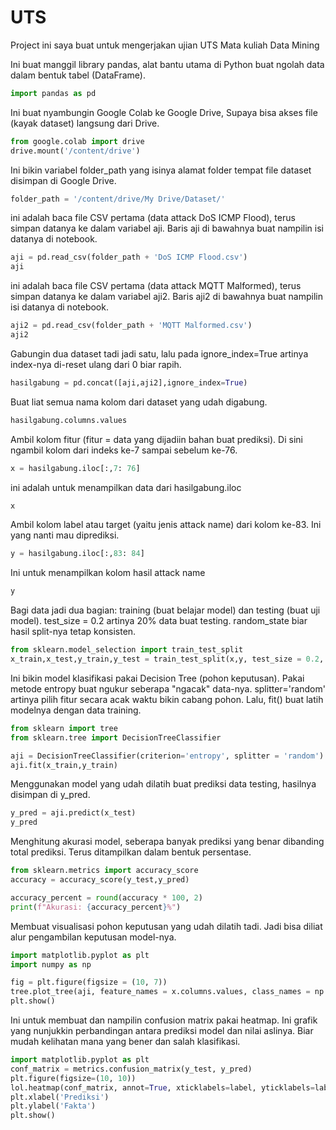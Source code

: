 # UTS
Project ini saya buat untuk mengerjakan ujian UTS Mata kuliah Data Mining

Ini buat manggil library pandas, alat bantu utama di Python buat ngolah data dalam bentuk tabel (DataFrame).
```python
import pandas as pd
```

Ini buat nyambungin Google Colab ke Google Drive, Supaya bisa akses file (kayak dataset) langsung dari Drive.
```python
from google.colab import drive
drive.mount('/content/drive')
```

Ini bikin variabel folder_path yang isinya alamat folder tempat file dataset disimpan di Google Drive.
```python
folder_path = '/content/drive/My Drive/Dataset/'
```

ini adalah baca file CSV pertama (data attack DoS ICMP Flood), terus simpan datanya ke dalam variabel aji. Baris aji di bawahnya buat nampilin isi datanya di notebook.
```python
aji = pd.read_csv(folder_path + 'DoS ICMP Flood.csv')
aji
```

ini adalah baca file CSV pertama (data attack MQTT Malformed), terus simpan datanya ke dalam variabel aji2. Baris aji2 di bawahnya buat nampilin isi datanya di notebook.
```python
aji2 = pd.read_csv(folder_path + 'MQTT Malformed.csv')
aji2 
```

Gabungin dua dataset tadi jadi satu, lalu pada ignore_index=True artinya index-nya di-reset ulang dari 0 biar rapih.
```python
hasilgabung = pd.concat([aji,aji2],ignore_index=True)
```

Buat liat semua nama kolom dari dataset yang udah digabung.
```python
hasilgabung.columns.values
```

Ambil kolom fitur (fitur = data yang dijadiin bahan buat prediksi). Di sini ngambil kolom dari indeks ke-7 sampai sebelum ke-76.
```python
x = hasilgabung.iloc[:,7: 76]
```
ini adalah untuk menampilkan data dari hasilgabung.iloc
```python
x
```

Ambil kolom label atau target (yaitu jenis attack name) dari kolom ke-83. Ini yang nanti mau diprediksi.
```python
y = hasilgabung.iloc[:,83: 84]
```

Ini untuk menampilkan kolom hasil attack name
```python
y
```

Bagi data jadi dua bagian: training (buat belajar model) dan testing (buat uji model). test_size = 0.2 artinya 20% data buat testing. random_state biar hasil split-nya tetap konsisten.
```python
from sklearn.model_selection import train_test_split
x_train,x_test,y_train,y_test = train_test_split(x,y, test_size = 0.2, random_state = 42)
```

Ini bikin model klasifikasi pakai Decision Tree (pohon keputusan). Pakai metode entropy buat ngukur seberapa "ngacak" data-nya. splitter='random' artinya pilih fitur secara acak waktu bikin cabang pohon. Lalu, fit() buat latih modelnya dengan data training.
```python
from sklearn import tree
from sklearn.tree import DecisionTreeClassifier

aji = DecisionTreeClassifier(criterion='entropy', splitter = 'random')
aji.fit(x_train,y_train)
```

Menggunakan model yang udah dilatih buat prediksi data testing, hasilnya disimpan di y_pred.
```python
y_pred = aji.predict(x_test)
y_pred
```

Menghitung akurasi model, seberapa banyak prediksi yang benar dibanding total prediksi. Terus ditampilkan dalam bentuk persentase.
```python
from sklearn.metrics import accuracy_score
accuracy = accuracy_score(y_test,y_pred)

accuracy_percent = round(accuracy * 100, 2)
print(f"Akurasi: {accuracy_percent}%")
```

Membuat visualisasi pohon keputusan yang udah dilatih tadi. Jadi bisa diliat alur pengambilan keputusan model-nya.
```python
import matplotlib.pyplot as plt
import numpy as np

fig = plt.figure(figsize = (10, 7))
tree.plot_tree(aji, feature_names = x.columns.values, class_names = np.array(['DoS ICMP Flood' ,'MQTT Malformed']), filled = True)
plt.show()
```

Ini untuk membuat dan nampilin confusion matrix pakai heatmap. Ini grafik yang nunjukkin perbandingan antara prediksi model dan nilai aslinya. Biar mudah kelihatan mana yang bener dan salah klasifikasi.
```python
import matplotlib.pyplot as plt
conf_matrix = metrics.confusion_matrix(y_test, y_pred)
plt.figure(figsize=(10, 10))
lol.heatmap(conf_matrix, annot=True, xticklabels=label, yticklabels=label)
plt.xlabel('Prediksi')
plt.ylabel('Fakta')
plt.show()
```
